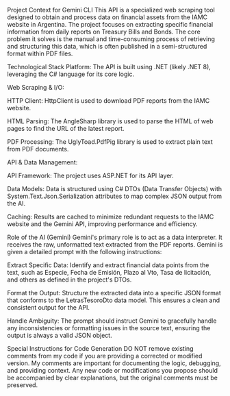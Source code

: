 ﻿Project Context for Gemini CLI
This API is a specialized web scraping tool designed to obtain and process data on financial assets from the IAMC website in Argentina. The project focuses on extracting specific financial information from daily reports on Treasury Bills and Bonds. The core problem it solves is the manual and time-consuming process of retrieving and structuring this data, which is often published in a semi-structured format within PDF files.

Technological Stack
Platform: The API is built using .NET (likely .NET 8), leveraging the C# language for its core logic.

Web Scraping & I/O:

HTTP Client: HttpClient is used to download PDF reports from the IAMC website.

HTML Parsing: The AngleSharp library is used to parse the HTML of web pages to find the URL of the latest report.

PDF Processing: The UglyToad.PdfPig library is used to extract plain text from PDF documents.

API & Data Management:

API Framework: The project uses ASP.NET for its API layer.

Data Models: Data is structured using C# DTOs (Data Transfer Objects) with System.Text.Json.Serialization attributes to map complex JSON output from the AI.

Caching: Results are cached to minimize redundant requests to the IAMC website and the Gemini API, improving performance and efficiency.

Role of the AI (Gemini)
Gemini's primary role is to act as a data interpreter. It receives the raw, unformatted text extracted from the PDF reports. Gemini is given a detailed prompt with the following instructions:

Extract Specific Data: Identify and extract financial data points from the text, such as Especie, Fecha de Emisión, Plazo al Vto, Tasa de licitación, and others as defined in the project's DTOs.

Format the Output: Structure the extracted data into a specific JSON format that conforms to the LetrasTesoroDto data model. This ensures a clean and consistent output for the API.

Handle Ambiguity: The prompt should instruct Gemini to gracefully handle any inconsistencies or formatting issues in the source text, ensuring the output is always a valid JSON object.

Special Instructions for Code Generation
DO NOT remove existing comments from my code if you are providing a corrected or modified version. My comments are important for documenting the logic, debugging, and providing context. Any new code or modifications you propose should be accompanied by clear explanations, but the original comments must be preserved.